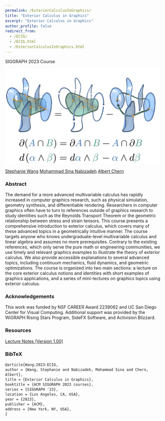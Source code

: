 ```yaml
---
permalink: /ExteriorCalculusInGraphics/
title: "Exterior Calculus in Graphics"
excerpt: "Exterior Calculus in Graphics"
author_profile: false
redirect_from: 
  - /ECIG/
  - /ECIG.html
  - /ExteriorCalculusInGraphics.html
---
```


SIGGRAPH 2023 Course

![cover](/images/ECIG_cover.png)

[Stephanie Wang](https://stephaniewang.page/)  [Mohammad Sina Nabizadeh](https://sinabiz.github.io/)  [Albert Chern](https://cseweb.ucsd.edu/~alchern/)  

### Abstract
The demand for a more advanced multivariable calculus has rapidly increased in computer graphics research, such as physical simulation, geometry synthesis, and differentiable rendering. Researchers in computer graphics often have to turn to references outside of graphics research to study identities such as the Reynolds Transport Theorem or the geometric relationship between stress and strain tensors. This course presents a comprehensive introduction to exterior calculus, which covers many of these advanced topics in a geometrically intuitive manner. The course targets anyone who knows undergraduate-level multivariable calculus and linear algebra and assumes no more prerequisites. Contrary to the existing references, which only serve the pure math or engineering communities, we use timely and relevant graphics examples to illustrate the theory of exterior calculus. We also provide accessible explanations to several advanced topics, including continuum mechanics, fluid dynamics, and geometric optimizations. The course is organized into two main sections: a lecture on the core exterior calculus notions and identities with short examples of graphics applications, and a series of mini-lectures on graphics topics using exterior calculus.

### Acknowledgements
This work was funded by NSF CAREER Award 2239062 and UC San Diego Center for Visual Computing. Additional support was provided by the WiGRAPH Rising Stars Program, SideFX Software, and Activision Blizzard.

### Resources
[Lecture Notes (Version 1.00)](/files/ECIG_notes_v1.00.pdf)

### BibTeX
```
@article{Wang:2023:ECIG,
author = {Wang, Stephanie and Nabizadeh, Mohammad Sina and Chern, Albert},
title = {Exterior Calculus in Graphics},
booktitle = {ACM SIGGRAPH 2023 courses},
series = {SIGGRAPH '23},
location = {Los Angeles, CA, USA},
year = {2023},
publisher = {ACM},
address = {New York, NY, USA},
}
```
